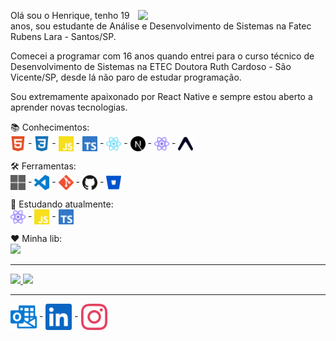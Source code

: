 <img src="https://user-images.githubusercontent.com/65872394/123756467-5010c300-d893-11eb-9916-596d3302ce98.gif" align="right" min-width="300px" max-width="550px" width="300px"
 />

<p align="left" >
  Olá sou o Henrique, tenho 19 anos, sou estudante de Análise e Desenvolvimento de Sistemas na Fatec Rubens Lara - Santos/SP.
</p>

<p align="left" >
  Comecei a programar com 16 anos quando entrei para o curso técnico de Desenvolvimento de Sistemas na ETEC Doutora Ruth Cardoso - São Vicente/SP, desde lá não paro de estudar     programação.
</p>

<p align="left" >
  Sou extremamente apaixonado por React Native e sempre estou aberto a aprender novas tecnologias.
</p>

<p align="left" >
  📚 Conhecimentos: 
  <br>
  <img align="center" src="icons/html5.svg" width="24px"> -
  <img align="center" src="icons/css3.svg" width="24px"> -
  <img align="center" src="icons/javascript.svg" width="24px"> -
  <img align="center" src="icons/typescript.svg" width="24px"> -
  <img align="center" src="icons/react.svg" width="24px"> -
  <img align="center" src="icons/nextdotjs.svg" width="24px"> -
  <img align="center" src="icons/react-native.svg" width="24px"> -
  <img align="center" src="icons/expo.svg" width="24px"> 
</p>

<p align="left" >
  🛠️ Ferramentas: 
  <br>
  <img align="center" src="icons/microsoft.svg" width="24px"> -
  <img align="center" src="icons/visualstudiocode.svg" width="24px"> -
  <img align="center" src="icons/git.svg" width="24px"> -
  <img align="center" src="icons/github.svg" width="24px"> -
  <img align="center" src="icons/bitbucket.svg" width="24px"> 
</p>

<p align="left" >
  📖 Estudando atualmente: 
   <br>
   <img align="center" src="icons/react-native.svg" width="24px"> -
   <img align="center" src="icons/javascript.svg" width="24px"> -
   <img align="center" src="icons/typescript.svg" width="24px">
</p>

<p align="left" > 
  ❤️ Minha lib:
  <br>
 
   <a href="https://www.npmjs.com/package/react-translation-firebase-errors">
      <img src="https://github-readme-stats.vercel.app/api/pin/?username=hmdarkfir3&repo=react-translation-firebase-errors&title_color=5D478B&bg_color=111111&text_color=E8E8E8&border_color=5D478B" />
   </a>
</p>

---

<p align="left" >
   <a href="https://github.com/anuraghazra/github-readme-stats">
      <img src="https://github-readme-stats.vercel.app/api?username=hmdarkfir3&title_color=5D478B&bg_color=111111&text_color=E8E8E8&border_color=5D478B&show_icons=true" />
   </a>

 <a href="https://github.com/anuraghazra/github-readme-stats">
   <img  src="https://github-readme-stats.vercel.app/api/top-langs/?username=hmdarkfir3&title_color=5D478B&bg_color=111111&text_color=E8E8E8&border_color=5D478B&langs_count=5&layout=compact" />
 </a>
</p>

---

<p align="left">
  <a href="mailto:henriquestudo@outlook.com" target="_blank"><img align="center" src="icons/microsoftoutlook.svg" width="42px"></a> -
  <a href="https://www.linkedin.com/in/henrique-luís-oliveira-marques-3406361a7/" target="_blank"><img align="center" src="icons/linkedin.svg" width="42px"></a> -
 <a href="https://www.instagram.com/hrq_marques/" target="_blank"><img align="center" src="icons/instagram.svg" width="42px"></a>
<p>


